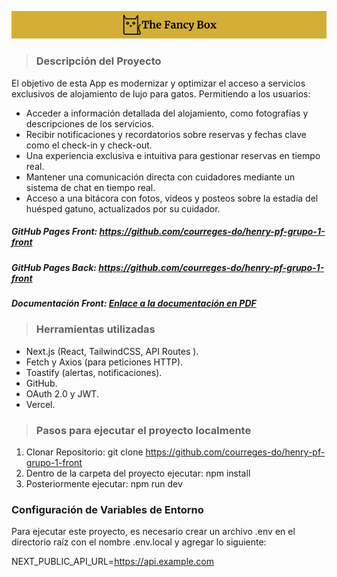 ![logo MariArt](./public/logoReadme.png)

> ### Descripción del Proyecto

<p>El objetivo de esta App es modernizar y optimizar el acceso a servicios exclusivos de alojamiento de lujo para gatos. Permitiendo a los usuarios:</p>

- Acceder a información detallada del alojamiento, como fotografías y descripciones de los servicios.
- Recibir notificaciones y recordatorios sobre reservas y fechas clave como el check-in y check-out.
- Una experiencia exclusiva e intuitiva para gestionar reservas en tiempo real.
- Mantener una comunicación directa con cuidadores mediante un sistema de chat en tiempo real.
- Acceso a una bitácora con fotos, videos y posteos sobre la estadía del huésped gatuno, actualizados por su cuidador.

##### GitHub Pages Front: <https://github.com/courreges-do/henry-pf-grupo-1-front>

##### GitHub Pages Back: <https://github.com/courreges-do/henry-pf-grupo-1-front>

##### Documentación Front: [Enlace a la documentación en PDF](./public/documentacion.pdf)

> ### Herramientas utilizadas

- Next.js (React, TailwindCSS, API Routes ).
- Fetch y Axios (para peticiones HTTP).
- Toastify (alertas, notificaciones).
- GitHub.
- OAuth 2.0 y JWT.
- Vercel.

> ### Pasos para ejecutar el proyecto localmente

1. Clonar Repositorio: git clone <https://github.com/courreges-do/henry-pf-grupo-1-front>
2. Dentro de la carpeta del proyecto ejecutar: npm install
3. Posteriormente ejecutar: npm run dev

### Configuración de Variables de Entorno

Para ejecutar este proyecto, es necesario crear un archivo .env en el directorio raíz con el nombre .env.local y agregar lo siguiente:

NEXT_PUBLIC_API_URL=https://api.example.com
